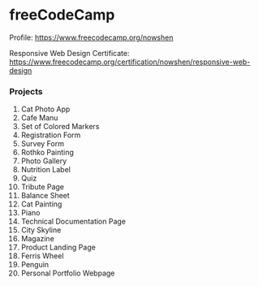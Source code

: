 # freeCodeCamp

Profile: https://www.freecodecamp.org/nowshen

Responsive Web Design
Certificate: https://www.freecodecamp.org/certification/nowshen/responsive-web-design

<h3>Projects</h3>
<ol>
<li>Cat Photo App</li>
<li>Cafe Manu</li>
<li>Set of Colored Markers</li>
<li>Registration Form</li>
<li>Survey Form</li>

<li>Rothko Painting</li>
<li>Photo Gallery</li>
<li>Nutrition Label</li>
<li>Quiz</li>
<li>Tribute Page</li>

<li>Balance Sheet</li>
<li>Cat Painting</li>
<li>Piano</li>
<li>Technical Documentation Page</li>

<li>City Skyline</li>
<li>Magazine</li>
<li>Product Landing Page</li>

<li>Ferris Wheel</li>
<li>Penguin</li>
<li>Personal Portfolio Webpage</li>
</ol>
